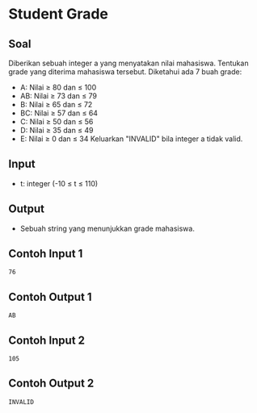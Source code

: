 # Student Grade
## Soal
Diberikan sebuah integer a yang menyatakan nilai mahasiswa. Tentukan grade yang diterima mahasiswa tersebut. Diketahui ada 7 buah grade:
- A: Nilai ≥ 80 dan ≤ 100
- AB: Nilai ≥ 73 dan ≤ 79
- B: Nilai ≥ 65 dan ≤ 72
- BC: Nilai ≥ 57 dan ≤ 64
- C: Nilai ≥ 50 dan ≤ 56
- D: Nilai ≥ 35 dan ≤ 49
- E: Nilai ≥ 0 dan ≤ 34
Keluarkan "INVALID" bila integer a tidak valid.
## Input
- t: integer (-10 ≤ t ≤ 110)
## Output
- Sebuah string yang menunjukkan grade mahasiswa.
## Contoh Input 1
```
76
```
## Contoh Output 1
```
AB
```
## Contoh Input 2
```
105
```
## Contoh Output 2
```
INVALID
```